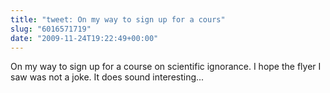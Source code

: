 ```yaml
---
title: "tweet: On my way to sign up for a cours"
slug: "6016571719"
date: "2009-11-24T19:22:49+00:00"
---
```

On my way to sign up for a course on scientific ignorance.  I hope the flyer I saw was not a joke. It does sound interesting...